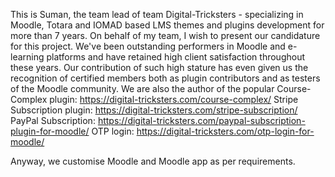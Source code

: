 This is Suman, the team lead of team Digital-Tricksters - specializing in Moodle, Totara and IOMAD based LMS themes and plugins development for more than 7 years. On behalf of my team, I wish to present our candidature for this project.
We've been outstanding performers in Moodle and e-learning platforms and have retained high client satisfaction throughout these years. Our contribution of such high stature has even given us the recognition of certified members both as plugin contributors and as testers of the Moodle community.
We are also the author of the popular
Course-Complex plugin: https://digital-tricksters.com/course-complex/
Stripe Subscription plugin: https://digital-tricksters.com/stripe-subscription/
PayPal Subscription: https://digital-tricksters.com/paypal-subscription-plugin-for-moodle/
OTP login: https://digital-tricksters.com/otp-login-for-moodle/

Anyway, we customise Moodle and Moodle app as per requirements.
